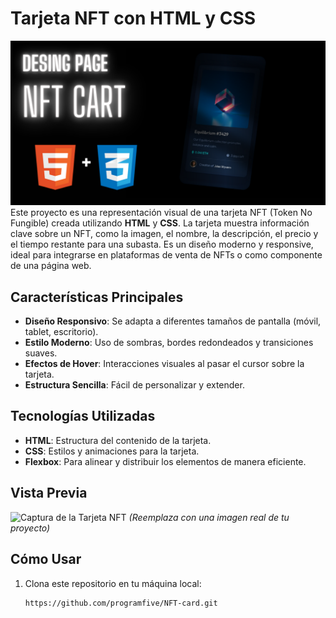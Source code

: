 # Tarjeta NFT con HTML y CSS
![Mockup de la aplicación](/images/nft-card.png)
Este proyecto es una representación visual de una tarjeta NFT (Token No Fungible) creada utilizando **HTML** y **CSS**. La tarjeta muestra información clave sobre un NFT, como la imagen, el nombre, la descripción, el precio y el tiempo restante para una subasta. Es un diseño moderno y responsive, ideal para integrarse en plataformas de venta de NFTs o como componente de una página web.

## Características Principales
- **Diseño Responsivo**: Se adapta a diferentes tamaños de pantalla (móvil, tablet, escritorio).
- **Estilo Moderno**: Uso de sombras, bordes redondeados y transiciones suaves.
- **Efectos de Hover**: Interacciones visuales al pasar el cursor sobre la tarjeta.
- **Estructura Sencilla**: Fácil de personalizar y extender.

## Tecnologías Utilizadas
- **HTML**: Estructura del contenido de la tarjeta.
- **CSS**: Estilos y animaciones para la tarjeta.
- **Flexbox**: Para alinear y distribuir los elementos de manera eficiente.

## Vista Previa

![Captura de la Tarjeta NFT](https://via.placeholder.com/300x400) *(Reemplaza con una imagen real de tu proyecto)*

## Cómo Usar

1. Clona este repositorio en tu máquina local:
   ```bash
   https://github.com/programfive/NFT-card.git
